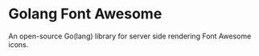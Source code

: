 # Golang Font Awesome

An open-source Go(lang) library for server side rendering Font Awesome icons.
